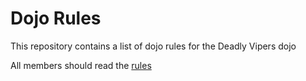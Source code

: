 Dojo Rules
==========

This repository contains a list of dojo rules for the Deadly Vipers dojo

All members should read the [rules]("https://github.com/deadlyvipers")

